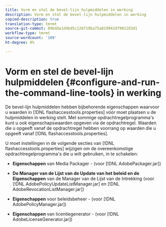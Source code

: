 ```yaml
---
title: Vorm en stel de bevel-lijn hulpmiddelen in werking
description: Vorm en stel de bevel-lijn hulpmiddelen in werking
copied-description: true
translation-type: tm+mt
source-git-commit: 89bdda1d4bd5c126f19ba75a819942df901183d1
workflow-type: tm+mt
source-wordcount: '109'
ht-degree: 0%

---
```



# Vorm en stel de bevel-lijn hulpmiddelen {#configure-and-run-the-command-line-tools} in werking

De bevel-lijn hulpmiddelen hebben bijbehorende eigenschappen waarvoor u waarden in [!DNL flashaccesstools.properties] *vóór* moet plaatsen u de hulpmiddelen in werking stelt. Met sommige opdrachtregelprogramma&#39;s kunt u ook eigenschapswaarden opgeven via de opdrachtregel. Waarden die u opgeeft vanaf de opdrachtregel hebben voorrang op waarden die u opgeeft vanaf [!DNL flashaccesstools.properties].

U moet instellingen in de volgende secties van [!DNL flashaccesstools.properties] wijzigen om de overeenkomstige opdrachtregelprogramma&#39;s die u wilt gebruiken, in te schakelen:

* **Eigenschappen**  van Media Packager - (voor  [!DNL AdobePackager.jar])

* **De Manager van de Lijst van de Update van het beleid en de Eigenschappen**  van de Manager van de Lijst van de Intrekking (voor  [!DNL AdobePolicyUpdateListManager.jar] en  [!DNL AdobeRevocationListManager.jar])

* **Eigenschappen**  voor beleidsbeheer - (voor  [!DNL AdobePolicyManager.jar])

* **Eigenschappen**  van licentiegenerator - (voor  [!DNL AdobeLicenseGenerator.jar])